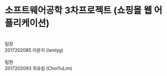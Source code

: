 # 소프트웨어공학 3차프로젝트 (쇼핑몰 웹 어플리케이션)
<br/> 
팀장
<br/> 
2017202085 이윤지 (lamlyg)
<br/> <br/> 
팀원
<br/> 
2017202093 최유림 (ChoiYuLim)
<br/>
